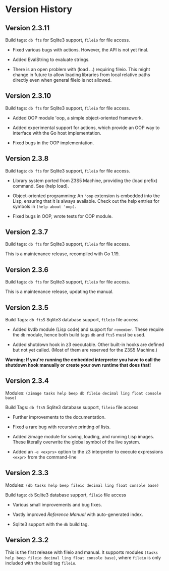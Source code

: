 # Version History

## Version 2.3.11

Build tags: `db fts` for Sqlite3 support, `fileio` for file access.

- Fixed various bugs with actions. However, the API is not yet final.

- Added EvalString to evaluate strings.

- There is an open problem with (load ...) requiring fileio. This might change in future to allow loading libraries from local relative paths directly even when general fileio is not allowed.


## Version 2.3.10

Build tags: `db fts` for Sqlite3 support, `fileio` for file access.

- Added OOP module 'oop, a simple object-oriented framework.

- Added experimental support for actions, which provide an OOP way to interface with the Go host implementation.

- Fixed bugs in the OOP implementation.

## Version 2.3.8

Build tags: `db fts` for Sqlite3 support, `fileio` for file access.

- Library system ported from Z3S5 Machine, providing the (load prefix) command. See (help load).

- Object-oriented programming: An `'oop` extension is embedded into the Lisp, ensuring that it is always available. Check out the help entries for symbols in `(help-about 'oop)`.

- Fixed bugs in OOP, wrote tests for OOP module.


## Version 2.3.7

Build tags: `db fts` for Sqlite3 support, `fileio` for file access.

This is a maintenance release, recompiled with Go 1.19.

## Version 2.3.6

Build tags: `db fts` for Sqlite3 support, `fileio` for file access.

This is a maintenance release, updating the manual.

## Version 2.3.5

Build Tags: `db fts5` Sqlite3 database support, `fileio` file access

- Added kvdb module (Lisp code) and support for `remember`. These require the `db` module, hence both build tags `db` and `fts5` must be used.

- Added shutdown hook in z3 executable. Other built-in hooks are defined but not yet called. (Most of them are reserved for the Z3S5 Machine.)

**Warning: If you're running the embedded interpreter you have to call the shutdown hook manually or create your own runtime that does that!**

## Version 2.3.4

Modules: `(zimage tasks help beep db fileio decimal ling float console base)`

Build Tags: `db fts5` Sqlite3 database support, `fileio` file access

- Further improvements to the documentation.

- Fixed a rare bug with recursive printing of lists.

- Added zimage module for saving, loading, and running Lisp images. These literally overwrite the global symbol of the live system.

- Added an `-e <exprs>` option to the z3 interpreter to execute expressions `<expr>` from the command-line 

## Version 2.3.3

Modules: `(db tasks help beep fileio decimal ling float console base)`

Build tags: `db` Sqlite3 database support, `fileio` file access

- Various small improvements and bug fixes.

- Vastly improved *Reference Manual* with auto-generated index.

- Sqlite3 support with the `db` build tag.

## Version 2.3.2

This is the first release with fileio and manual. It supports modules `(tasks help beep fileio decimal ling float console base)`, where `fileio` is only included with the build tag `fileio`.
